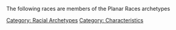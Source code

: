 The following races are members of the Planar Races archetypes

[Category: Racial Archetypes](Category:_Racial_Archetypes "wikilink")
[Category: Characteristics](Category:_Characteristics "wikilink")
